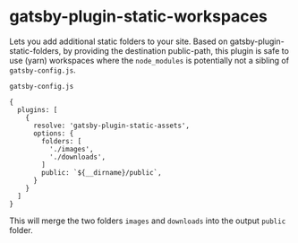 # gatsby-plugin-static-workspaces
Lets you add additional static folders to your site. Based on gatsby-plugin-static-folders, 
by providing the destination public-path, this plugin is safe to use (yarn) workspaces 
where the `node_modules` is potentially not a sibling of `gatsby-config.js`.

`gatsby-config.js`
```
{
  plugins: [
    {
      resolve: 'gatsby-plugin-static-assets',
      options: {
        folders: [
          './images',
          './downloads',
        ]
        public: `${__dirname}/public`,
      }
    }
  ]
}
```

This will merge the two folders `images` and `downloads` into the output `public` folder.
